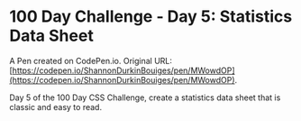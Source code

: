 # 100 Day Challenge - Day 5: Statistics Data Sheet

A Pen created on CodePen.io. Original URL: [https://codepen.io/ShannonDurkinBouiges/pen/MWowdOP](https://codepen.io/ShannonDurkinBouiges/pen/MWowdOP).

Day 5 of the 100 Day CSS Challenge, create a statistics data sheet that is classic and easy to read.